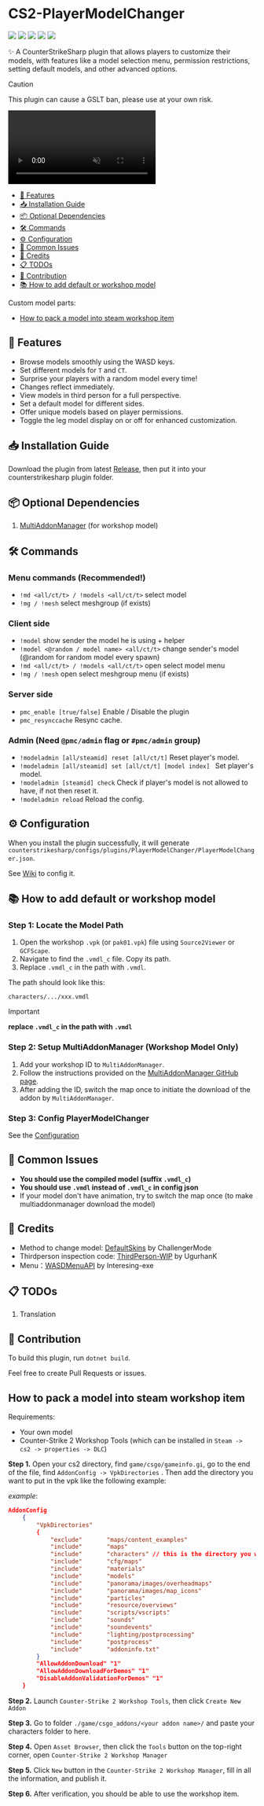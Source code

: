 # CS2-PlayerModelChanger
![](https://img.shields.io/badge/build-passing-brightgreen) ![](https://img.shields.io/github/license/samyycX/CS2-PlayerModelChanger
) ![](https://img.shields.io/badge/Feedback-blue?style=flat&logo=discord&logoColor=white&link=https%3A%2F%2Fdiscord.com%2Fchannels%2F1160907911501991946%2F1210856437786484747
) ![](https://img.shields.io/badge/Tutorial-By_KEDI103-grey?style=flat&logo=youtube&labelColor=red&link=https%3A%2F%2Fgithub.com%2FKEDI103&link=https%3A%2F%2Fyoutu.be%2F9Vy-im9N8KM
) ![](https://img.shields.io/badge/%E4%B8%AD%E6%96%87%E6%95%99%E7%A8%8B-red?logo=china&link=https%3A%2F%2Fgithub.com%2FsamyycX%2FCS2-PlayerModelChanger%2Fblob%2Fmaster%2FREADME_CN.md
)

✨ A CounterStrikeSharp plugin that allows players to customize their models, with features like a model selection menu, permission restrictions, setting default models, and other advanced options.

> [!CAUTION] 
> This plugin can cause a GSLT ban, please use at your own risk.

<div><video controls src="https://github.com/samyycX/CS2-PlayerModelChanger/blob/master/preview.mp4" muted="true"></video></div>

- [🚀 Features](#-features)
- [📥 Installation Guide](#-installation-guide)
- [📦 Optional Dependencies](#-dependencies)
- [🛠️ Commands](#-commands)
- [⚙️ Configuration](#-configuration)
- [🐞 Common Issues](#-issues)
- [🙏 Credits](#-credits)
- [📋 TODOs](#-todos)
- [🤝 Contribution](#-contribution)
- [📚 How to add default or workshop model](#-how-to-add-default-or-workshop-model)

Custom model parts:
- [How to pack a model into steam workshop item](#how-to-pack-a-model-into-steam-workshop-item)


## 🚀 Features
- Browse models smoothly using the WASD keys.
- Set different models for `T` and `CT`.
- Surprise your players with a random model every time!
- Changes reflect immediately.
- View models in third person for a full perspective.
- Set a default model for different sides.
- Offer unique models based on player permissions.
- Toggle the leg model display on or off for enhanced customization.

## 📥 Installation Guide
Download the plugin from latest [Release](https://github.com/samyycX/CS2-PlayerModelChanger/releases), then put it into your counterstrikesharp plugin folder.

## 📦 Optional Dependencies
1. [MultiAddonManager](https://github.com/Source2ZE/MultiAddonManager) (for workshop model)

## 🛠️ Commands
### Menu commands (Recommended!)
- `!md <all/ct/t> / !models <all/ct/t>` select model
- `!mg / !mesh` select meshgroup (if exists)
### Client side
- `!model` show sender the model he is using + helper
- `!model <@random / model name> <all/ct/t>` change sender's model (@random for random model every spawn)
- `!md <all/ct/t> / !models <all/ct/t>` open select model menu
- `!mg / !mesh` open select meshgroup menu (if exists)
### Server side
- `pmc_enable [true/false]` Enable / Disable the plugin
- `pmc_resynccache` Resync cache.
### Admin (Need `@pmc/admin` flag or `#pmc/admin` group)
- `!modeladmin [all/steamid] reset [all/ct/t]` Reset player's model.
- `!modeladmin [all/steamid] set [all/ct/t] [model index] ` Set player's model.
- `!modeladmin [steamid] check` Check if player's model is not allowed to have, if not then reset it.
- `!modeladmin reload` Reload the config.

## ⚙️ Configuration
When you install the plugin successfully, it will generate `counterstrikesharp/configs/plugins/PlayerModelChanger/PlayerModelChanger.json`.

See [Wiki](https://github.com/samyycX/CS2-PlayerModelChanger/wiki) to config it.

## 📚 How to add default or workshop model

### Step 1: Locate the Model Path

1. Open the workshop `.vpk` (or `pak01.vpk`) file using `Source2Viewer` or `GCFScape`.
2. Navigate to find the `.vmdl_c` file. Copy its path.
3. Replace `.vmdl_c` in the path with `.vmdl`.

The path should look like this:

```plaintext
characters/.../xxx.vmdl
```

> [!IMPORTANT]
> **replace `.vmdl_c` in the path with `.vmdl`**

### Step 2: Setup MultiAddonManager (Workshop Model Only)

1. Add your workshop ID to `MultiAddonManager`.
2. Follow the instructions provided on the [MultiAddonManager GitHub page](https://github.com/Source2ZE/MultiAddonManager).
3. After adding the ID, switch the map once to initiate the download of the addon by `MultiAddonManager`.


### Step 3: Config PlayerModelChanger
See the [Configuration](#configuration)

## 🐞 Common Issues
- **You should use the compiled model (suffix `.vmdl_c`)**
- **You should use `.vmdl` instead of `.vmdl_c` in config json**
- If your model don't have animation, try to switch the map once (to make multiaddonmanager download the model)

## 🙏 Credits
- Method to change model: [DefaultSkins](https://github.com/Challengermode/cm-cs2-defaultskins) by ChallengerMode
- Thirdperson inspection code: [ThirdPerson-WIP](https://github.com/UgurhanK/ThirdPerson-WIP) by UgurhanK
- Menu：[WASDMenuAPI](https://github.com/Interesting-exe/WASDMenuAPI) by Interesing-exe
## 📋 TODOs
1. Translation

## 🤝 Contribution
To build this plugin, run `dotnet build`.

Feel free to create Pull Requests or issues.

## How to pack a model into steam workshop item

Requirements:
- Your own model
- Counter-Strike 2 Workshop Tools (which can be installed in `Steam -> cs2 -> properties -> DLC`)

**Step 1.** Open your cs2 directory, find `game/csgo/gameinfo.gi`,
go to the  end of the file, find `AddonConfig -> VpkDirectories`
. Then add the directory you want to put in the vpk like the following example:


*example*:
```json
AddonConfig	
	{
		"VpkDirectories"
		{
			"exclude"       "maps/content_examples"
			"include"       "maps"
			"include"		"characters" // this is the directory you want to add to the vpk
			"include"       "cfg/maps"
			"include"       "materials"
			"include"       "models"
			"include"       "panorama/images/overheadmaps"
			"include"       "panorama/images/map_icons"
			"include"       "particles"
			"include"       "resource/overviews"
			"include"       "scripts/vscripts"
			"include"       "sounds"
			"include"       "soundevents"
			"include"       "lighting/postprocessing"
			"include"       "postprocess"
			"include"       "addoninfo.txt"
		} 
		"AllowAddonDownload" "1"
		"AllowAddonDownloadForDemos" "1"
		"DisableAddonValidationForDemos" "1"
	}
```

**Step 2.** Launch `Counter-Strike 2 Workshop Tools`, then click `Create New Addon`

**Step 3.** Go to folder `./game/csgo_addons/<your addon name>/` and paste your characters folder to here.

**Step 4.** Open `Asset Browser`, then click the `Tools` button on the top-right corner, open `Counter-Strike 2 Workshop Manager`

**Step 5.** Click `New` button in the `Counter-Strike 2 Workshop Manager`, fill in all the information, and publish it.

**Step 6.** After verification, you should be able to use the workshop item.
